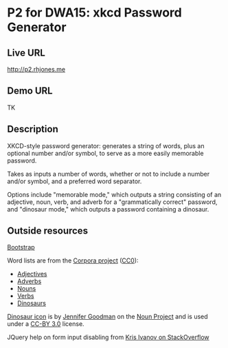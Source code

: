 # P2 for DWA15: xkcd Password Generator

## Live URL

http://p2.rhjones.me

## Demo URL

TK

## Description

XKCD-style password generator: generates a string of words, plus an optional number and/or symbol, to serve as a more easily memorable password. 

Takes as inputs a number of words, whether or not to include a number and/or symbol, and a preferred word separator. 

Options include "memorable mode," which outputs a string consisting of an adjective, noun, verb, and adverb for a "grammatically correct" password, and "dinosaur mode," which outputs a password containing a dinosaur.

## Outside resources

[Bootstrap](http://getbootstrap.com/)

Word lists are from the [Corpora project](https://github.com/dariusk/corpora/)  ([CC0](http://creativecommons.org/publicdomain/zero/1.0/)):
- [Adjectives](https://github.com/dariusk/corpora/blob/master/data/words/adjs.json)
- [Adverbs](https://github.com/dariusk/corpora/blob/master/data/words/adverbs.json)
- [Nouns](https://github.com/dariusk/corpora/blob/master/data/words/nouns.json)
- [Verbs](https://github.com/dariusk/corpora/blob/master/data/words/verbs.json)
- [Dinosaurs](https://github.com/dariusk/corpora/blob/master/data/animals/dinosaurs.json)

[Dinosaur icon](https://thenounproject.com/search/?q=dinosaur&i=161852) is by [Jennifer Goodman](https://thenounproject.com/goodmajr2827) on the [Noun Project](https://thenounproject.com/) and is used under a [CC-BY 3.0](http://creativecommons.org/licenses/by/3.0/us/) license.

JQuery help on form input disabling from [Kris Ivanov on StackOverflow](http://stackoverflow.com/questions/5818415/enable-disable-submit-button-based-on-radio-buttons/5818714#5818714)